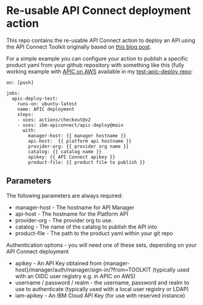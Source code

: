 # Re-usable API Connect deployment action 

This repo contains the re-usable API Connect action to deploy an API using the API Connect Toolkit originally based on [this blog post](https://community.ibm.com/community/user/integration/blogs/ricky-moorhouse1/2021/03/16/whats-new-use-the-api-connect-toolkit-with-github). 

For a simple example you can configure your action to publish a specific product yaml from your github repository with something like this (fully working example with [APIC on AWS](https://register.automation.ibm.com/apic/trial/aws?source=github-action-repo) available in my [test-apic-deploy repo](https://github.com/rickymoorhouse/test-apic-deploy/): 

```
on: [push]

jobs:
  apic-deploy-test:
    runs-on: ubuntu-latest
    name: APIC deployment
    steps:
    - uses: actions/checkout@v2
    - uses: ibm-apiconnect/apic-deploy@main
      with:
        manager-host: {{ manager hostname }}
        api-host:  {{ platform api hostname }}
        provider-org: {{ provider org name }}
        catalog: {{ catalog name }}
        apikey: {{ API Connect apikey }}
        product-file: {{ product file to publish }}
```

## Parameters

The following parameters are always required:

 - manager-host - The hostname for API Manager
 - api-host - The hostname for the Platform API
 - provider-org - The provider org to use. 
 - catalog - The name of the catalog to publish the API into
 - product-file - The path to the product yaml within your git repo

Authentication options - you will need one of these sets, depending on your API Connect deployment

 - apikey - An API Key obtained from {manager-host}/manager/auth/manager/sign-in/?from=TOOLKIT (typically used with an OIDC user registry e.g. in APIC on AWS)
 - username / password / realm - the username, password and realm to use to authenticate (typically used with a local user registry or LDAP)
 - iam-apikey - An IBM Cloud API Key (for use with reserved instance)
 

